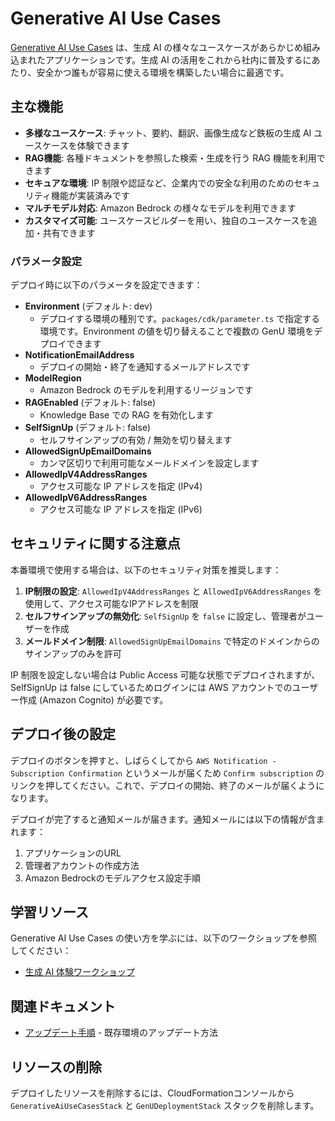 # Generative AI Use Cases

[Generative AI Use Cases](https://github.com/aws-samples/generative-ai-use-cases-jp) は、生成 AI の様々なユースケースがあらかじめ組み込まれたアプリケーションです。生成 AI の活用をこれから社内に普及するにあたり、安全かつ誰もが容易に使える環境を構築したい場合に最適です。

## 主な機能

- **多様なユースケース**: チャット、要約、翻訳、画像生成など鉄板の生成 AI ユースケースを体験できます
- **RAG機能**: 各種ドキュメントを参照した検索・生成を行う RAG 機能を利用できます
- **セキュアな環境**: IP 制限や認証など、企業内での安全な利用のためのセキュリティ機能が実装済みです
- **マルチモデル対応**: Amazon Bedrock の様々なモデルを利用できます
- **カスタマイズ可能**: ユースケースビルダーを用い、独自のユースケースを追加・共有できます

### パラメータ設定

デプロイ時に以下のパラメータを設定できます：

* **Environment** (デフォルト: dev)
    * デプロイする環境の種別です。`packages/cdk/parameter.ts` で指定する環境です。Environment の値を切り替えることで複数の GenU 環境をデプロイできます
* **NotificationEmailAddress**
    * デプロイの開始・終了を通知するメールアドレスです
* **ModelRegion**
    * Amazon Bedrock のモデルを利用するリージョンです
* **RAGEnabled** (デフォルト: false)
    * Knowledge Base での RAG を有効化します
* **SelfSignUp** (デフォルト: false)
    * セルフサインアップの有効 / 無効を切り替えます
* **AllowedSignUpEmailDomains**
    * カンマ区切りで利用可能なメールドメインを設定します
* **AllowedIpV4AddressRanges**
    * アクセス可能な IP アドレスを指定 (IPv4)
* **AllowedIpV6AddressRanges**
    * アクセス可能な IP アドレスを指定 (IPv6)

## セキュリティに関する注意点

本番環境で使用する場合は、以下のセキュリティ対策を推奨します：

1. **IP制限の設定**: `AllowedIpV4AddressRanges` と `AllowedIpV6AddressRanges` を使用して、アクセス可能なIPアドレスを制限
2. **セルフサインアップの無効化**: `SelfSignUp` を `false` に設定し、管理者がユーザーを作成
3. **メールドメイン制限**: `AllowedSignUpEmailDomains` で特定のドメインからのサインアップのみを許可

IP 制限を設定しない場合は Public Access 可能な状態でデプロイされますが、SelfSignUp は false にしているためログインには AWS アカウントでのユーザー作成 (Amazon Cognito) が必要です。

## デプロイ後の設定

デプロイのボタンを押すと、しばらくしてから `AWS Notification - Subscription Confirmation` というメールが届くため `Confirm subscription` のリンクを押してください。これで、デプロイの開始、終了のメールが届くようになります。

デプロイが完了すると通知メールが届きます。通知メールには以下の情報が含まれます：

1. アプリケーションのURL
2. 管理者アカウントの作成方法
3. Amazon Bedrockのモデルアクセス設定手順

## 学習リソース

Generative AI Use Cases の使い方を学ぶには、以下のワークショップを参照してください：

* [生成 AI 体験ワークショップ](https://catalog.workshops.aws/generative-ai-use-cases-jp)

## 関連ドキュメント

- [アップデート手順](generative-ai-use-cases-update.md) - 既存環境のアップデート方法

## リソースの削除

デプロイしたリソースを削除するには、CloudFormationコンソールから `GenerativeAiUseCasesStack` と `GenUDeploymentStack` スタックを削除します。
